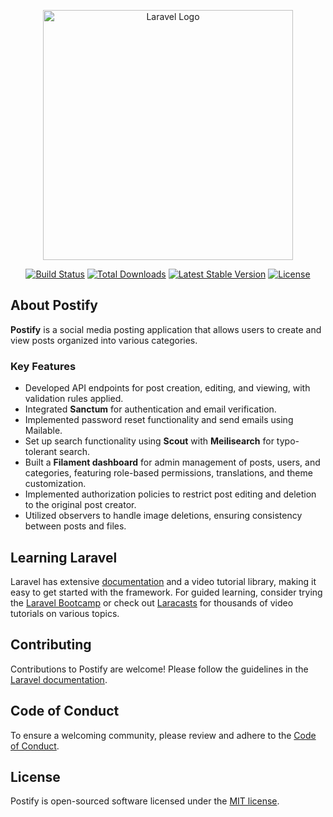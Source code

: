 <p align="center"><a href="https://laravel.com" target="_blank"><img src="https://raw.githubusercontent.com/laravel/art/master/logo-lockup/5%20SVG/2%20CMYK/1%20Full%20Color/laravel-logolockup-cmyk-red.svg" width="400" alt="Laravel Logo"></a></p>

<p align="center">
<a href="https://github.com/laravel/framework/actions"><img src="https://github.com/laravel/framework/workflows/tests/badge.svg" alt="Build Status"></a>
<a href="https://packagist.org/packages/laravel/framework"><img src="https://img.shields.io/packagist/dt/laravel/framework" alt="Total Downloads"></a>
<a href="https://packagist.org/packages/laravel/framework"><img src="https://img.shields.io/packagist/v/laravel/framework" alt="Latest Stable Version"></a>
<a href="https://packagist.org/packages/laravel/framework"><img src="https://img.shields.io/packagist/l/laravel/framework" alt="License"></a>
</p>

## About Postify

**Postify** is a social media posting application that allows users to create and view posts organized into various categories. 

### Key Features
- Developed API endpoints for post creation, editing, and viewing, with validation rules applied.
- Integrated **Sanctum** for authentication and email verification.
- Implemented password reset functionality and send emails using Mailable.
- Set up search functionality using **Scout** with **Meilisearch** for typo-tolerant search.
- Built a **Filament dashboard** for admin management of posts, users, and categories, featuring role-based permissions, translations, and theme customization.
- Implemented authorization policies to restrict post editing and deletion to the original post creator.
- Utilized observers to handle image deletions, ensuring consistency between posts and files.

## Learning Laravel

Laravel has extensive [documentation](https://laravel.com/docs) and a video tutorial library, making it easy to get started with the framework. For guided learning, consider trying the [Laravel Bootcamp](https://bootcamp.laravel.com) or check out [Laracasts](https://laracasts.com) for thousands of video tutorials on various topics.

## Contributing

Contributions to Postify are welcome! Please follow the guidelines in the [Laravel documentation](https://laravel.com/docs/contributions).

## Code of Conduct

To ensure a welcoming community, please review and adhere to the [Code of Conduct](https://laravel.com/docs/contributions#code-of-conduct).

## License

Postify is open-sourced software licensed under the [MIT license](https://opensource.org/licenses/MIT).
